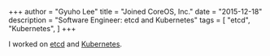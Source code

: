+++
author = "Gyuho Lee"
title = "Joined CoreOS, Inc."
date = "2015-12-18"
description = "Software Engineer: etcd and Kubernetes"
tags = [
    "etcd",
    "Kubernetes",
]
+++

I worked on [etcd](https://github.com/etcd-io/etcd/graphs/contributors) and [Kubernetes](https://k8s.io).
<!--more-->
